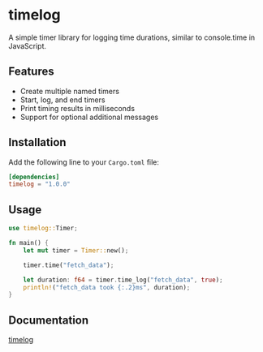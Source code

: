 # timelog

A simple timer library for logging time durations, similar to console.time in JavaScript.

## Features

- Create multiple named timers
- Start, log, and end timers
- Print timing results in milliseconds
- Support for optional additional messages

## Installation

Add the following line to your `Cargo.toml` file:

```toml
[dependencies]
timelog = "1.0.0"
```

## Usage

```rust
use timelog::Timer;

fn main() {
    let mut timer = Timer::new();

    timer.time("fetch_data");

    let duration: f64 = timer.time_log("fetch_data", true);
    println!("fetch_data took {:.2}ms", duration);
}
```

## Documentation

[timelog](https://docs.rs/timelog)
